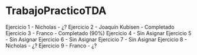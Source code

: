 # TrabajoPracticoTDA
Ejercicio 1 - Nicholas - ¿?
Ejercicio 2 - Joaquín Kubisen - Completado
Ejercicio 3 - Franco - Completado (90%)
Ejercicio 4 - Sin Asignar
Ejercicio 5 - Sin Asignar
Ejercicio 6 - Sin Asignar
Ejercicio 7 - Sin Asignar
Ejercicio 8 - Nicholas - ¿?
Ejercicio 9 - Franco - ¿?
